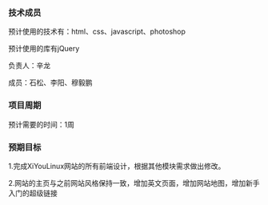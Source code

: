 ### 技术成员 ###
预计使用的技术有：html、css、javascript、photoshop

预计使用的库有jQuery

负责人：辛龙

成员：石松、李阳、穆毅鹏

### 项目周期 ###
预计需要的时间：1周


### 预期目标 ###
1.完成XiYouLinux网站的所有前端设计，根据其他模块需求做出修改。

2.网站的主页与之前网站风格保持一致，增加英文页面，增加网站地图，增加新手入门的超级链接
